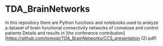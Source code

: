 # TDA_BrainNetworks
In this repository there are Python functions and notebooks used to analyze a dataset of brain functional connectivity networks of comatose and control patients
Details and results in [the conference contribution](https://github.com/tomoqt/TDA_BrainNetworks/CCS_presentation (2).pdf)
